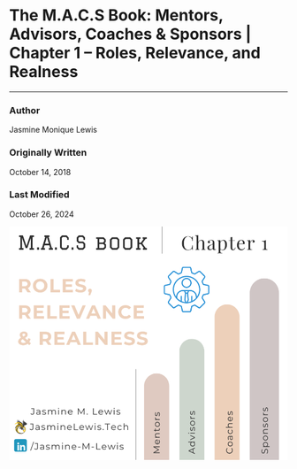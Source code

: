 # The M.A.C.S Book: Mentors, Advisors, Coaches & Sponsors | Chapter 1 – Roles, Relevance, and Realness

---

### Author
Jasmine Monique Lewis 

### Originally Written
October 14, 2018

### Last Modified
October 26, 2024

![Image Chapter 1 – Roles, Relevance, and Realness](https://github.com/jasmineMLewis/Linguistic-Written-Works-Of-Arts/blob/Mentors-Advisors-Coaches-Sponsors/mentors-advisors-coaches-sponsors/assets/chapter-1/chap-1-feature-image-roles-relevance-realness.png)

